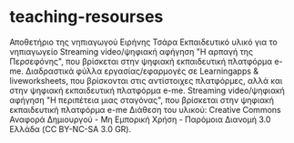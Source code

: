 # teaching-resourses
Αποθετήριο της νηπιαγωγού Ειρήνης Τσάρα 
Εκπαιδευτικό υλικό για το νηπιαγωγείο
Streaming video/ψηφιακή αφήγηση "Η αρπαγή της Περσεφόνης", που βρίσκεται στην ψηφιακή εκπαιδευτική πλατφόρμα e-me.
Διαδραστικά φύλλα εργασίας/εφαρμογές σε Learningapps & liveworksheets, που βρίσκονται στις αντίστοιχες πλατφόρμες, αλλά και στην ψηφιακή εκπαιδευτική πλατφόρμα e-me.
Streaming video/ψηφιακή αφήγηση "Η περιπέτεια μιας σταγόνας", που βρίσκεται στην ψηφιακή εκπαιδευτική πλατφόρμα e-me
Διάθεση του υλικού: Creative Commons Αναφορά Δημιουργού - Μη Εμπορική Χρήση - Παρόμοια Διανομή 3.0 Ελλάδα (CC BY-NC-SA 3.0 GR).
